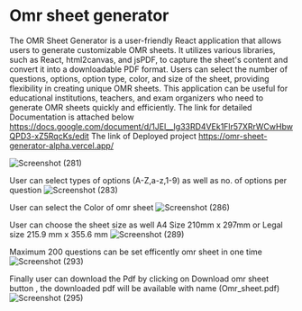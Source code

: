 # Omr sheet generator
The OMR Sheet Generator is a user-friendly React application that allows users to
generate customizable OMR sheets. It utilizes various libraries, such as React,
html2canvas, and jsPDF, to capture the sheet's content and convert it into a
downloadable PDF format. Users can select the number of questions, options, option
type, color, and size of the sheet, providing flexibility in creating unique OMR sheets.
This application can be useful for educational institutions, teachers, and exam
organizers who need to generate OMR sheets quickly and efficiently.
The link for detailed Documentation is attached below 
https://docs.google.com/document/d/1JEl__Ig33RD4VEk1Flr57XRrWCwHbwQPD3-xZ5RqcKs/edit
The link of Deployed project 
https://omr-sheet-generator-alpha.vercel.app/


![Screenshot (281)](https://github.com/arushijoshi123/Omr-sheet-generator/assets/109513362/687db0d1-600a-497c-afb6-a5640fa0fe36)

User can select types of options (A-Z,a-z,1-9) as well as no. of options per question
![Screenshot (283)](https://github.com/arushijoshi123/Omr-sheet-generator/assets/109513362/5549c556-f2e0-40af-abea-83889f7ac883)

User can select the Color of omr sheet 
![Screenshot (286)](https://github.com/arushijoshi123/Omr-sheet-generator/assets/109513362/199255cd-f74c-4a2e-b198-c7812ecb1821)

User can choose the sheet size as well A4 Size 210mm x 297mm or Legal size 215.9 mm  x 355.6 mm
![Screenshot (289)](https://github.com/arushijoshi123/Omr-sheet-generator/assets/109513362/6257f0fd-c1ee-4436-b955-c244d82898ae)

Maximum 200 questions can be set efficently omr sheet in one time
![Screenshot (293)](https://github.com/arushijoshi123/Omr-sheet-generator/assets/109513362/2d694eaa-dacd-4b4c-b1bc-667c461231d0)

Finally user can download the Pdf by clicking on Download omr sheet button , the downloaded pdf will be available with name (Omr_sheet.pdf)
![Screenshot (295)](https://github.com/arushijoshi123/Omr-sheet-generator/assets/109513362/e81c1406-fcc8-4431-8506-72cdd4b14f38)








